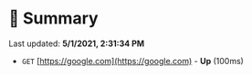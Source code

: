 # 📖 Summary
Last updated: **5/1/2021, 2:31:34 PM**

- `GET` [https://google.com](https://google.com) - **Up** (100ms)

